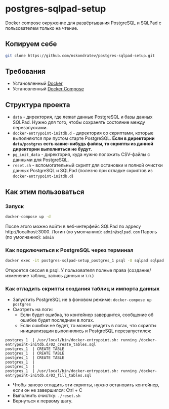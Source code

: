 # postgres-sqlpad-setup
Docker compose окружение для развёртывания PostgreSQL и SQLPad с пользователем только на чтение.

## Копируем себе
```bash
git clone https://github.com/nskondratev/postgres-sqlpad-setup.git
```

## Требования
* Установленный [Docker](https://docs.docker.com/engine/install/)
* Установленный [Docker Compose](https://docs.docker.com/compose/install/)

## Структура проекта
* `data` - директория, где лежат данные PostgreSQL и базы данных SQLPad. Нужно для того, чтобы сохранять состояние между перезапусками.
* `docker-entrypoint-initdb.d` - директория со скриптами, которые выполняются при пустом старте PostgreSQL. **Если в директории `data/postgres` есть какие-нибудь файлы, то скрипты из данной директории выполняться не будут.**
* `pg_init_data` - директория, куда нужно положить CSV-файлы с данными для PostgreSQL.
* `reset.sh` - вспомогательный скрипт для остановки и полной очистки данных PostgreSQL и SQLPad (полезно при отладке скриптов из `docker-entrypoint-initdb.d`)

## Как этим пользоваться
### Запуск
```bash
docker-compose up -d
```
После этого можно войти в веб-интерфейс SQLPad по адресу http://localhost:3000.
Логин (по умолчанию): `admin@sqlpad.com`
Пароль (по умолчанию): `admin`

### Как подключиться к PostgreSQL через терминал
```bash
docker exec -it postgres-sqlpad-setup_postgres_1 psql -U sqlpad sqlpad
```
Откроется сессия в psql. У пользователя полные права (создание/изменение таблиц, запись данных и т.п.)

### Как отладить скрипты создания таблиц и импорта данных
* Запустить PostgreSQL не в фоновом режиме: `docker-compose up postgres`
* Смотреть на логи:
  * Если будет ошибка, то контейнер завершится, сообщение об ошибке будет последним в логах.
  * Если ошибки не будет, то можно увидеть в логах, что скрипты инициализации выполнились и PostgreSQL перезапустился:
```
postgres_1  | /usr/local/bin/docker-entrypoint.sh: running /docker-entrypoint-initdb.d/02_create_tables.sql
postgres_1  | CREATE TABLE
postgres_1  | CREATE TABLE
postgres_1  | CREATE TABLE
postgres_1  | 
postgres_1  | 
postgres_1  | /usr/local/bin/docker-entrypoint.sh: running /docker-entrypoint-initdb.d/03_fill_tables.sql
```
* Чтобы заново отладить эти скрипты, нужно остановить контейнер, если он не завершился: Ctrl + C
* Выполнить очистку: `./reset.sh`
* Вернуться к первому шагу.
